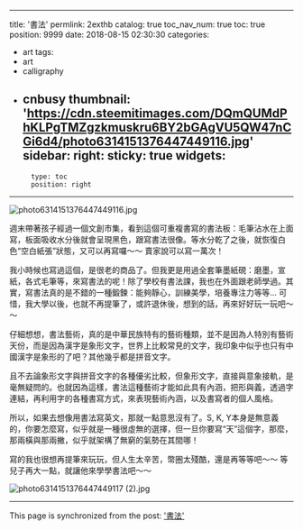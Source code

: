 
---
title: '書法'
permlink: 2exthb
catalog: true
toc_nav_num: true
toc: true
position: 9999
date: 2018-08-15 02:30:30
categories:
- art
tags:
- art
- calligraphy
- cnbusy
thumbnail: 'https://cdn.steemitimages.com/DQmQUMdPhKLPgTMZgzkmuskru6BY2bGAgVU5QW47nCGi6d4/photo6314151376447449116.jpg'
sidebar:
    right:
        sticky: true
widgets:
    -
        type: toc
        position: right
---


![photo6314151376447449116.jpg](https://cdn.steemitimages.com/DQmQUMdPhKLPgTMZgzkmuskru6BY2bGAgVU5QW47nCGi6d4/photo6314151376447449116.jpg)

週末帶著孩子經過一個文創市集，看到這個可重複書寫的書法板：毛筆沾水在上面寫，板面吸收水分後就會呈現黑色，跟寫書法很像。等水分乾了之後，就恢復白色“空白紙張”狀態，又可以再寫囉～～ 賣家說可以寫一萬次！

我小時候也寫過這個，是很老的商品了。但我更是用過全套筆墨紙硯：磨墨，宣紙，各式毛筆等，來寫書法的呢！除了學校有書法課，我也在外面跟老師學過。其實，寫書法真的是不錯的一種鍛鍊：能夠靜心，訓練美學，培養專注力等等... 可惜，我大學以後，也就不再提筆了，或許退休後，想到的話，再來好好玩一玩吧～～

仔細想想，書法藝術，真的是中華民族特有的藝術種類，並不是因為人特別有藝術天份，而是因為漢字是象形文字，世界上比較常見的文字，我印象中似乎也只有中國漢字是象形的了吧？其他幾乎都是拼音文字。

且不去論象形文字與拼音文字的各種優劣比較，但象形文字，直接與意象接軌，是毫無疑問的。也就因為這樣，書法這種藝術才能如此具有內涵，把形與義，透過字連結，再利用字的各種書寫方式，來表現藝術內涵，以及書寫者的個人風格。

所以，如果去想像用書法寫英文，那就一點意思沒有了。S, K, Y本身是無意義的，你要怎麼寫，似乎就是一種很虛無的選擇，但一旦你要寫“天”這個字，那麼，那兩橫與那兩撇，似乎就架構了無窮的氣勢在其間哪！

寫的我也很想再提筆來玩玩，但人生太辛苦，幣圈太殘酷，還是再等等吧～～ 等兒子再大一點，就讓他來學學書法吧～～

![photo6314151376447449117 (2).jpg](https://cdn.steemitimages.com/DQmR5hjbPxa9UzAvRFJYRpapzTEmQr6VuuXpGtpyfqYb1qw/photo6314151376447449117.jpg)

- - -

This page is synchronized from the post: ['書法'](https://steemit.com/@deanliu/2exthb)

